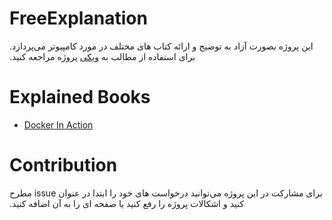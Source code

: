 # FreeExplanation
‫این پروژه بصورت آزاد به توضیح و ارائه کتاب های مختلف در مورد کامپیوتر می‌پردازد.
برای استفاده از مطالب به [ویکی](https://github.com/alirezaarzehgar/FreeExplanation/wiki) پروژه مراجعه کنید‫.

# Explained Books
 - [Docker In Action](https://github.com/alirezaarzehgar/FreeExplanation/wiki/Docker-In-Action)
 
# Contribution
برای مشارکت در این پروژه می‌توانید درخواست های خود را ابتدا در عنوان‫ issue مطرح کنید و اشکالات پروژه را رفع کنید یا صفحه ای را به آن اضافه کنید.
